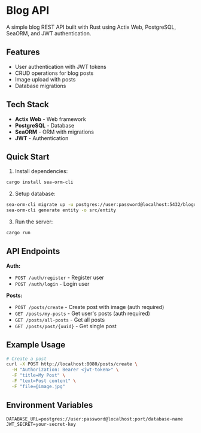 # Blog API

A simple blog REST API built with Rust using Actix Web, PostgreSQL, SeaORM, and JWT authentication.

## Features

- User authentication with JWT tokens
- CRUD operations for blog posts
- Image upload with posts
- Database migrations

## Tech Stack

- **Actix Web** - Web framework
- **PostgreSQL** - Database
- **SeaORM** - ORM with migrations
- **JWT** - Authentication

## Quick Start

1. Install dependencies:
```bash
cargo install sea-orm-cli
```

2. Setup database:
```bash
sea-orm-cli migrate up -u postgres://user:password@localhost:5432/blogdb
sea-orm-cli generate entity -o src/entity
```

3. Run the server:
```bash
cargo run
```

## API Endpoints

**Auth:**
- `POST /auth/register` - Register user
- `POST /auth/login` - Login user

**Posts:**
- `POST /posts/create` - Create post with image (auth required)
- `GET /posts/my-posts` - Get user's posts (auth required)
- `GET /posts/all-posts` - Get all posts
- `GET /posts/post/{uuid}` - Get single post

## Example Usage

```bash
# Create a post
curl -X POST http://localhost:8080/posts/create \
  -H "Authorization: Bearer <jwt-token>" \
  -F "title=My Post" \
  -F "text=Post content" \
  -F "file=@image.jpg"
```

## Environment Variables

```env
DATABASE_URL=postgres://user:password@localhost:port/database-name
JWT_SECRET=your-secret-key
```
